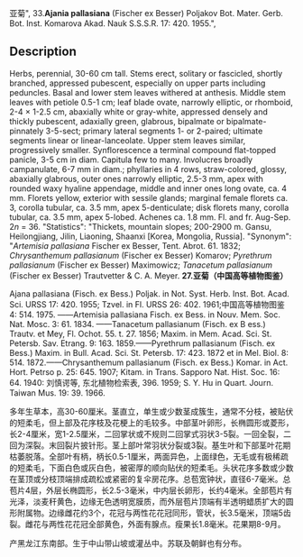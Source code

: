 亚菊",
33.**Ajania pallasiana** (Fischer ex Besser) Poljakov Bot. Mater. Gerb. Bot. Inst. Komarova Akad. Nauk S.S.S.R. 17: 420. 1955.",

## Description
Herbs, perennial, 30-60 cm tall. Stems erect, solitary or fascicled, shortly branched, appressed pubescent, especially on upper parts including peduncles. Basal and lower stem leaves withered at anthesis. Middle stem leaves with petiole 0.5-1 cm; leaf blade ovate, narrowly elliptic, or rhomboid, 2-4 × 1-2.5 cm, abaxially white or gray-white, appressed densely and thickly pubescent, adaxially green, glabrous, bipalmate or bipalmate-pinnately 3-5-sect; primary lateral segments 1- or 2-paired; ultimate segments linear or linear-lanceolate. Upper stem leaves similar, progressively smaller. Synflorescence a terminal compound flat-topped panicle, 3-5 cm in diam. Capitula few to many. Involucres broadly campanulate, 6-7 mm in diam.; phyllaries in 4 rows, straw-colored, glossy, abaxially glabrous, outer ones narrowly elliptic, 2.5-3 mm, apex with rounded waxy hyaline appendage, middle and inner ones long ovate, ca. 4 mm. Florets yellow, exterior with sessile glands; marginal female florets ca. 3, corolla tubular, ca. 3.5 mm, apex 5-denticulate; disk florets many, corolla tubular, ca. 3.5 mm, apex 5-lobed. Achenes ca. 1.8 mm. Fl. and fr. Aug-Sep. 2*n* = 36.
  "Statistics": "Thickets, mountain slopes; 200-2900 m. Gansu, Heilongjiang, Jilin, Liaoning, Shaanxi [Korea, Mongolia, Russia].
  "Synonym": "*Artemisia pallasiana* Fischer ex Besser, Tent. Abrot. 61. 1832; *Chrysanthemum pallasianum* (Fischer ex Besser) Komarov; *Pyrethrum pallasianum* (Fischer ex Besser) Maximowicz; *Tanacetum pallasianum* (Fischer ex Besser) Trautvetter &amp; C. A. Meyer.
**27.亚菊（中国高等植物图鉴）**

Ajana pallasiana (Fisch. ex Bess.) Poljak. in Not. Syst. Herb. Inst. Bot. Acad. Sci. URSS 17: 420. 1955; Tzvel. in Fl. URSS 26: 402. 1961;中国高等植物图鉴 4: 514. 1975. ——Artemisia pallasiana Fisch. ex Bess. in Nouv. Mem. Soc. Nat. Mosc. 3: 61. 1834. ——Tanacetum pallasianum (Fisch. ex B ess.) Trautv. et Mey, Fl. Ochot. 55. t. 27. 1856; Maxim. in Mem. Acad. Sci. St. Petersb. Sav. Etrang. 9: 163. 1859.——Pyrethrum pallasianum (Fisch. ex Bess.) Maxim. in Bull. Acad. Sci. St. Petersb. 17: 423. 1872 et in Mel. Biol. 8: 514. 1872.——Chrysanthemum pallasianum (Fisch. ex Bess.) Komar. in Act. Hort. Petrso p. 25: 645. 1907; Kitam. in Trans. Sapporo Nat. Hist. Soc. 16: 64. 1940: 刘慎谔等, 东北植物检索表, 396. 1959; S. Y. Hu in Quart. Journ. Taiwan Mus. 19: 39. 1966.

多年生草本，高30-60厘米。茎直立，单生或少数茎成簇生，通常不分枝，被贴伏的短柔毛，但上部及花序枝及花梗上的毛较多。中部茎叶卵形，长椭圆形或菱形，长2-4厘米，宽1-2.5厘米，二回掌状或不规则二回掌式羽状3-5裂。一回全裂，二回为深裂。末回裂片披针形。茎上部叶常羽状分裂或3裂。基生叶和下部茎叶花期枯萎脱落。全部叶有柄，柄长0.5-1厘米，两面异色，上面绿色，无毛或有极稀疏的短柔毛，下面白色或灰白色，被密厚的顺向贴伏的短柔毛。头状花序多数或少数在茎顶或分枝顶端排成疏松或紧密的复伞房花序。总苞宽钟状，直径6-7毫米。总苞片4层，外层长椭圆形，长2.5-3毫米，中内层长卵形，长约4毫米。全部苞片有光泽，淡麦秆黄色，边缘无色透明宽膜质，而外层苞片顶端有半透明蜡质扩大的圆形附属物。边缘雌花约3个，花冠与两性花花冠同形，管状，长3.5毫米，顶端5齿裂。雌花与两性花花冠全部黄色，外面有腺点。瘦果长1.8毫米。花果期8-9月。

产黑龙江东南部。生于中山带山坡或灌丛中。苏联及朝鲜也有分布。
